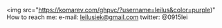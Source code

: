 
<img src="https://komarev.com/ghpvc/?username=leilus&color=purple)" </img>
How to reach me: e-mail: leilusiek@gmail.com twitter: @0915lei

